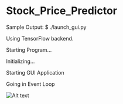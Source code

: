 # Stock_Price_Predictor

Sample Output:
  $ ./launch_gui.py
  
  Using TensorFlow backend. 
  
  Starting Program...
  
  Initializing...
  
  Starting GUI Application
  
  Going in Event Loop
  

![Alt text](https://github.com/rajatsachdeva/Stock_Price_Predictor/tree/master/screen_grabs/first.jpg?raw=true "Window Opens")

